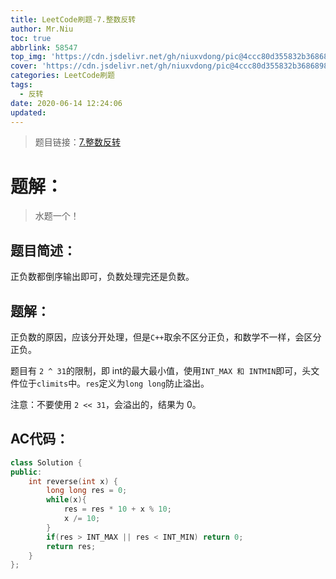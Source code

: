 ```yaml
---
title: LeetCode刷题-7.整数反转
author: Mr.Niu
toc: true
abbrlink: 58547
top_img: 'https://cdn.jsdelivr.net/gh/niuxvdong/pic@4ccc80d355832b3686898ac37e5cd99199161851/2021/02/06/106227485d1c1adad38e8b3f36245c1a.png'
cover: 'https://cdn.jsdelivr.net/gh/niuxvdong/pic@4ccc80d355832b3686898ac37e5cd99199161851/2021/02/06/106227485d1c1adad38e8b3f36245c1a.png'
categories: LeetCode刷题
tags:
  - 反转
date: 2020-06-14 12:24:06
updated:
---
```












> 题目链接：[7.整数反转](https://leetcode-cn.com/problems/reverse-integer/)



# 题解：



> 水题一个！



## 题目简述：



正负数都倒序输出即可，负数处理完还是负数。



## 题解：



正负数的原因，应该分开处理，但是`C++`取余不区分正负，和数学不一样，会区分正负。



题目有 `2 ^ 31`的限制，即 int的最大最小值，使用`INT_MAX 和 INTMIN`即可，头文件位于`climits`中。`res`定义为`long long`防止溢出。



注意：不要使用 `2 << 31`，会溢出的，结果为 0。 



## AC代码：



```c++
class Solution {
public:
    int reverse(int x) {
        long long res = 0;
        while(x){
            res = res * 10 + x % 10;
            x /= 10;
        }
        if(res > INT_MAX || res < INT_MIN) return 0;
        return res;
    }
};
```



